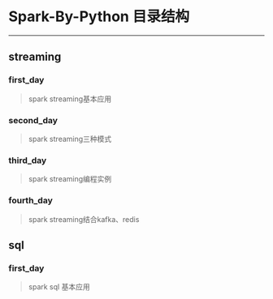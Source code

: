 # Spark-By-Python 目录结构

***

## streaming

### first_day

> spark streaming基本应用

### second_day

> spark streaming三种模式

### third_day

> spark streaming编程实例

### fourth_day

> spark streaming结合kafka、redis

## sql

### first_day

> spark sql 基本应用
